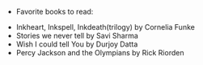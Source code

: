 * Favorite books to read:
- Inkheart, Inkspell, Inkdeath(trilogy) by Cornelia Funke
- Stories we never tell by Savi Sharma
- Wish I could tell You by Durjoy Datta
- Percy Jackson and the Olympians by Rick Riorden

